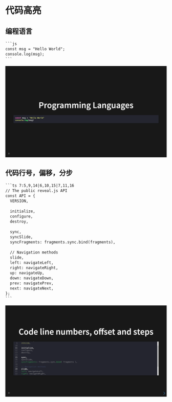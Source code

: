 # 代码高亮

## 编程语言

````
```js
const msg = "Hello World";
console.log(msg);
```
````

![](../../assets/screenshot/code/program.png)

## 代码行号，偏移，分步

````
```ts 7:5,9,14|6,10,15|7,11,16
// The public reveal.js API
const API = {
  VERSION,

  initialize,
  configure,
  destroy,

  sync,
  syncSlide,
  syncFragments: fragments.sync.bind(fragments),

  // Navigation methods
  slide,
  left: navigateLeft,
  right: navigateRight,
  up: navigateUp,
  down: navigateDown,
  prev: navigatePrev,
  next: navigateNext,
};
```
````

![](../../assets/screenshot/code/step.png)

